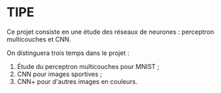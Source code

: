 # TIPE

Ce projet consiste en une étude des réseaux de neurones : perceptron multicouches et CNN.

On distinguera trois temps dans le projet :
1) Étude du perceptron multicouches pour MNIST ;
2) CNN pour images sportives ;
3) CNN+ pour d'autres images en couleurs.